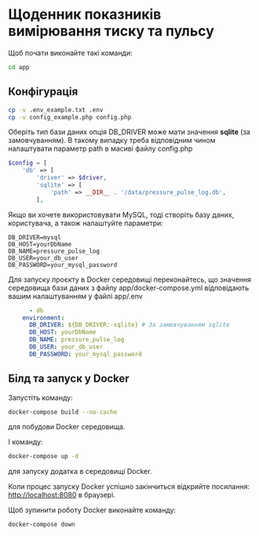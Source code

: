 # Щоденник показників вимірювання тиску та пульсу

Щоб почати виконайте такі команди:

```bash
cd app
```

## Конфігурація

```bash
cp -v .env_example.txt .env
cp -v config_example.php config.php
```

Оберіть тип бази даних опція DB_DRIVER може мати значення **sqlite** (за замовчуванням).
В такому випадку треба відповідним чином налаштувати параметр path в масиві файлу config.php

```php
$config = [
    'db' => [
        'driver' => $driver,
        'sqlite' => [
            'path' => __DIR__ . '/data/pressure_pulse_log.db',
        ],
```

Якщо ви хочете використовувати MySQL, тоді створіть базу даних, користувача, а також налаштуйте параметри:

```dotenv
DB_DRIVER=mysql
DB_HOST=yourDbName
DB_NAME=pressure_pulse_log
DB_USER=your_db_user
DB_PASSWORD=your_mysql_password
```

Для запуску проєкту в Docker середовищі переконайтесь, що значення середовища бази даних з файлу app/docker-compose.yml відповідають вашим налаштуванням у файлі app/.env

```yaml
      - db
    environment:
      DB_DRIVER: ${DB_DRIVER:-sqlite} # За замовчуванням sqlite
      DB_HOST: yourDbName
      DB_NAME: pressure_pulse_log
      DB_USER: your_db_user
      DB_PASSWORD: your_mysql_password
```

## Білд та запуск у Docker

Запустіть команду:

```bash
docker-compose build --no-cache
```

для побудови Docker середовища.

І команду:

```bash
docker-compose up -d
```
для запуску додатка в середовищі Docker.

Коли процес запуску Docker успішно закінчиться відкрийте посилання: <http://localhost:8080> в браузері.

Щоб зупинити роботу Docker виконайте команду:

```bash
docker-compose down
```
